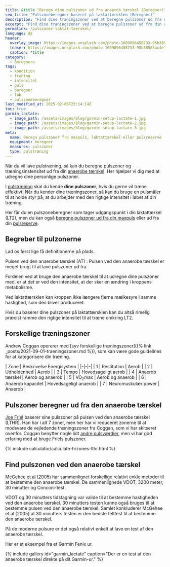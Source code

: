 ```yaml
---
title: &title "Beregn dine pulszoner ud fra anaerob tærskel (Beregner)"
seo_title: "Pulszoneberegner baseret på laktattærsklen (Beregner)"
description: "Find dine træningszoner ved at beregne pulszoner ud fra din anaerobe tærskel. Forbedr din præstation med vores specialiserede beregner."
excerpt: "Find dine træningszoner ved at beregne pulszoner ud fra din anaerobe tærskel. Forbedr din præstation med vores specialiserede beregner."
permalink: /pulszoner-laktat-taerskel/
language: da
header:
  overlay_image: https://images.unsplash.com/photo-1609096458733-95b38583ac4e?ixlib=rb-4.0.3&ixid=M3wxMjA3fDB8MHxwaG90by1wYWdlfHx8fGVufDB8fHx8fA%3D%3D&auto=format&fit=crop&h=630&w=1200&q=10
  teaser: https://images.unsplash.com/photo-1609096458733-95b38583ac4e?ixlib=rb-4.0.3&ixid=M3wxMjA3fDB8MHxwaG90by1wYWdlfHx8fGVufDB8fHx8fA%3D%3D&auto=format&fit=crop&h=300&w=400&q=10
  caption: *title
category:
  - Beregnere
tags:
  - kondition
  - træning
  - intensitet
  - puls
  - beregner
  - løb
  - pulszoneberegner
last_modified_at: 2025-02-06T23:14:14Z
toc: true
garmin_lactate:
  - image_path: /assets/images/blog/garmin-setup-lactate-1.jpg
  - image_path: /assets/images/blog/garmin-setup-lactate-2.jpg
  - image_path: /assets/images/blog/garmin-setup-lactate-3.jpg
meta:
  name: Beregn pulszoner fra maxpuls, laktattærskel eller pulsreserve
  equipment: beregner
  measures: pulszoner
  type: pulstræning
---
```


Når du vil lave pulstræning, så kan du beregne pulszoner og træningsinstensitet ud fra din [anaerobe tærskel](/anaerobe-taerskel/). Her hjælper vi dig med at udregne dine personlige pulszoner.

I [pulstræning](/pulstraening/) skal du kende **dine pulszoner**, hvis du gerne vil træne effektivt. Når du kender dine træningszoner, så kan du bruge en pulsmåler til at holde styr på, at du arbejder med den rigtige intensitet i løbet af din træning.

Her får du en pulszoneberegner som tager udgangspunkt i din laktattærkel (LT2), men du kan også [beregne pulszoner ud fra din maxpuls](/pulszoner-max-puls/) eller ud fra din [pulsreserve](/pulszoner-pulsreserve-karvonen/).

## Begreber til pulzonerne

Lad os først lige få definitionerne på plads.

Pulsen ved den anaerobe tærskel (AT)
: Pulsen ved den anaerobe tærskel er meget brugt til at lave pulszoner ud fra.

Fordelen ved at bruge den anaerobe tærskel til at udregne dine pulszoner med, er at det er ved den intensitet, at der sker en ændring i kroppens metabolisme.

Ved laktattærsklen kan kroppen ikke længere fjerne mælkesyre i samme hastighed, som den bliver produceret.

Hvis du baserer dine pulszoner på laktattærsklen kan du altså rimelig præcist ramme den rigtige intensitet til at træne omkring LT2.

## Forskellige træningszoner

Andrew Coggan opererer med [syv forskellige træningszoner]({% link _posts/2021-09-01-traeningszoner.md %}), som kan være gode guidelines for at kategorisere din træning.

| Zone | Beskrivelse Energisystem |
|-|-|-|
| 1 | Restitution | Aerob |
| 2 | Udholdenhed | Aerob |
| 3 | Tempo | Hovedsageligt aerob |
| 4 | Anaerob tærskel | Aerob og anaerob |
| 5 | VO<sub>2</sub>max | Aerob og anaerob |
| 6 | Anaerob kapacitet | Hovedsageligt anaerob |
| 7 | Neuromuskulær power | Anaerob |

## Pulszoner beregner ud fra den anaerobe tærskel

[Joe Friel](https://joefrieltraining.com/a-quick-guide-to-setting-zone/) baserer sine pulszoner på pulsen ved den anaerobe tærskel (LTHR). Han har i alt 7 zoner, men her har vi reduceret zonerne til at modsvare de vejledende træningszoner fra Coggan, som vi har skitseret ovenfor. Coggan benytter nogle lidt [andre pulsværdier](https://blog.flocycling.com/training-performance/how-are-heart-rate-and-power-used-for-training/), men vi har god erfaring med at bruge Friels pulszoner.

{% include calculator/calculate-hrzones-lthr.html %}

## Find pulszonen ved den anaerobe tærskel

[McGehee et al (2005)](https://pubmed.ncbi.nlm.nih.gov/16095403/) har sammenlignet forskellige relativt enkle metoder til at bestemme den anaerobe tærskel. De sammenlignede VDOT, 3200 meter, 30 minutter og Conconi-test.

VDOT og 30 minutters tidstagning var valide til at bestemme hastigheden ved den anaerobe tærskel. 30 minutters testen kunne også bruges til at bestemme pulsen ved den anaerobe tærskel. Samlet konkluderer McGehee et al (2005) at 30 minutters testen er den bedste felttest til at bestemme den anaerobe tærskel.

På de moderne pulsure er det også relativt enkelt at lave en test af den anaerobe tærskel.

Her er et eksempel fra et Garmin Fenix ur.

{% include gallery id="garmin_lactate" caption="Der er en test af den anaerobe tærskel direkte på dit Garmin-ur." %}
